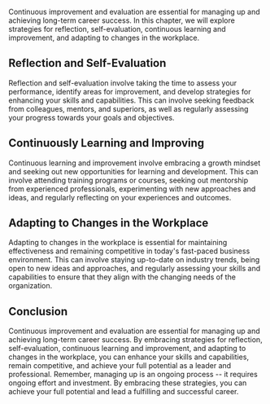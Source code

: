 
Continuous improvement and evaluation are essential for managing up and achieving long-term career success. In this chapter, we will explore strategies for reflection, self-evaluation, continuous learning and improvement, and adapting to changes in the workplace.

Reflection and Self-Evaluation
------------------------------

Reflection and self-evaluation involve taking the time to assess your performance, identify areas for improvement, and develop strategies for enhancing your skills and capabilities. This can involve seeking feedback from colleagues, mentors, and superiors, as well as regularly assessing your progress towards your goals and objectives.

Continuously Learning and Improving
-----------------------------------

Continuous learning and improvement involve embracing a growth mindset and seeking out new opportunities for learning and development. This can involve attending training programs or courses, seeking out mentorship from experienced professionals, experimenting with new approaches and ideas, and regularly reflecting on your experiences and outcomes.

Adapting to Changes in the Workplace
------------------------------------

Adapting to changes in the workplace is essential for maintaining effectiveness and remaining competitive in today's fast-paced business environment. This can involve staying up-to-date on industry trends, being open to new ideas and approaches, and regularly assessing your skills and capabilities to ensure that they align with the changing needs of the organization.

Conclusion
----------

Continuous improvement and evaluation are essential for managing up and achieving long-term career success. By embracing strategies for reflection, self-evaluation, continuous learning and improvement, and adapting to changes in the workplace, you can enhance your skills and capabilities, remain competitive, and achieve your full potential as a leader and professional. Remember, managing up is an ongoing process -- it requires ongoing effort and investment. By embracing these strategies, you can achieve your full potential and lead a fulfilling and successful career.
